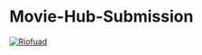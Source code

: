 # Movie-Hub-Submission
[![Riofuad](https://circleci.com/gh/Riofuad/Movie-Hub-Submission.svg?style=svg)](https://circleci.com/gh/Riofuad/Movie-Hub-Submission)
